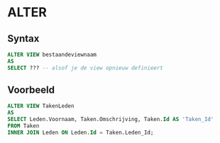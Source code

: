 # ALTER

## Syntax

```sql
ALTER VIEW bestaandeviewnaam
AS
SELECT ??? -- alsof je de view opnieuw definieert
```

## Voorbeeld

```sql
ALTER VIEW TakenLeden
AS
SELECT Leden.Voornaam, Taken.Omschrijving, Taken.Id AS 'Taken_Id'
FROM Taken
INNER JOIN Leden ON Leden.Id = Taken.Leden_Id;
```

